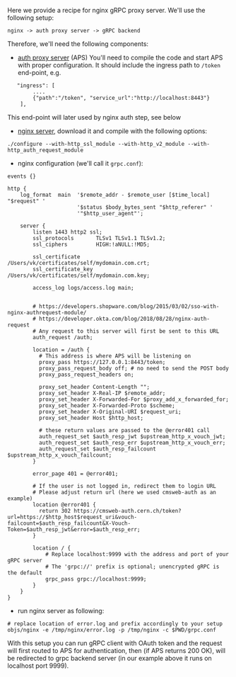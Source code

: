 Here we provide a recipe for nginx gRPC proxy server. We'll use the following
setup:

```
nginx -> auth proxy server -> gRPC backend
```

Therefore, we'll need the following components:
- [auth proxy server](https://github.com/dmwm/auth-proxy-server) (APS)
You'll need to compile the code and start APS with proper configuration. It
should include the ingress path to `/token` end-point, e.g.
```
   "ingress": [
        ....
        {"path":"/token", "service_url":"http://localhost:8443"}
    ],
```
This end-point will later used by nginx auth step, see below

- [nginx server](https://nginx.org/en/download.html), download it and compile
with the following options:
```
./configure --with-http_ssl_module --with-http_v2_module --with-http_auth_request_module
```

- nginx configuration (we'll call it `grpc.conf`):
```
events {}

http {
    log_format  main  '$remote_addr - $remote_user [$time_local] "$request" '
                      '$status $body_bytes_sent "$http_referer" '
                      '"$http_user_agent"';

    server {
        listen 1443 http2 ssl;
        ssl_protocols       TLSv1 TLSv1.1 TLSv1.2;
        ssl_ciphers         HIGH:!aNULL:!MD5;

        ssl_certificate     /Users/vk/certificates/self/mydomain.com.crt;
        ssl_certificate_key /Users/vk/certificates/self/mydomain.com.key;

        access_log logs/access.log main;


        # https://developers.shopware.com/blog/2015/03/02/sso-with-nginx-authrequest-module/
        # https://developer.okta.com/blog/2018/08/28/nginx-auth-request
        # Any request to this server will first be sent to this URL
        auth_request /auth;

        location = /auth {
          # This address is where APS will be listening on
          proxy_pass https://127.0.0.1:8443/token;
          proxy_pass_request_body off; # no need to send the POST body
          proxy_pass_request_headers on;

          proxy_set_header Content-Length "";
          proxy_set_header X-Real-IP $remote_addr;
          proxy_set_header X-Forwarded-For $proxy_add_x_forwarded_for;
          proxy_set_header X-Forwarded-Proto $scheme;
          proxy_set_header X-Original-URI $request_uri;
          proxy_set_header Host $http_host;

          # these return values are passed to the @error401 call
          auth_request_set $auth_resp_jwt $upstream_http_x_vouch_jwt;
          auth_request_set $auth_resp_err $upstream_http_x_vouch_err;
          auth_request_set $auth_resp_failcount $upstream_http_x_vouch_failcount;
        }

        error_page 401 = @error401;

        # If the user is not logged in, redirect them to login URL
        # Please adjust return url (here we used cmsweb-auth as an example)
        location @error401 {
          return 302 https://cmsweb-auth.cern.ch/token?url=https://$http_host$request_uri&vouch-failcount=$auth_resp_failcount&X-Vouch-Token=$auth_resp_jwt&error=$auth_resp_err;
        }

        location / {
            # Replace localhost:9999 with the address and port of your gRPC server
            # The 'grpc://' prefix is optional; unencrypted gRPC is the default
            grpc_pass grpc://localhost:9999;
        }
    }
}

```

- run nginx server as following:
```
# replace location of error.log and prefix accordingly to your setup
objs/nginx -e /tmp/nginx/error.log -p /tmp/nginx -c $PWD/grpc.conf
```

With this setup you can run gRPC client with OAuth token and the request
will first routed to APS for authentication, then (if APS returns 200 OK),
will be redirected to grpc backend server (in our example above it runs on
localhost port 9999).
